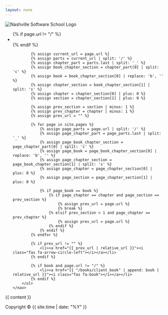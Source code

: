 ```yaml
---
layout: none
---
```


<head>
  <link rel="stylesheet" href="{{ "/styles/styles.css" | relative_url }}">
  <link rel="stylesheet" href="https://cdnjs.cloudflare.com/ajax/libs/font-awesome/6.0.0-beta3/css/all.min.css">
</head>

<div class="header">
    <img src="{{ "/assets/nss.png" | relative_url }}" alt="Nashville Software School Logo">
    <nav class="nav-right">
        <ul>
            {% if page.url != "/" %}
                <li><a href="{{ "/" | relative_url }}"><i class="fas fa-home"></i></a></li>
            {% endif %}

            {% assign current_url = page.url %}
            {% assign parts = current_url | split: '/' %}
            {% assign chapter_part = parts.last | split: '_' %}
            {% assign book_chapter_section = chapter_part[0] | split: 'c' %}
            {% assign book = book_chapter_section[0] | replace: 'b', '' %}
            {% assign chapter_section = book_chapter_section[1] | split: 's' %}
            {% assign chapter = chapter_section[0] | plus: 0 %}
            {% assign section = chapter_section[1] | plus: 0 %}

            {% assign prev_section = section | minus: 1 %}
            {% assign prev_chapter = chapter | minus: 1 %}
            {% assign prev_url = "" %}

            {% for page in site.pages %}
                {% assign page_parts = page.url | split: '/' %}
                {% assign page_chapter_part = page_parts.last | split: '_' %}
                {% assign page_book_chapter_section = page_chapter_part[0] | split: 'c' %}
                {% assign page_book = page_book_chapter_section[0] | replace: 'b', '' %}
                {% assign page_chapter_section = page_book_chapter_section[1] | split: 's' %}
                {% assign page_chapter = page_chapter_section[0] | plus: 0 %}
                {% assign page_section = page_chapter_section[1] | plus: 0 %}

                {% if page_book == book %}
                    {% if page_chapter == chapter and page_section == prev_section %}
                        {% assign prev_url = page.url %}
                        {% break %}
                    {% elsif prev_section < 1 and page_chapter == prev_chapter %}
                        {% assign prev_url = page.url %}
                    {% endif %}
                {% endif %}
            {% endfor %}

            {% if prev_url != "" %}
                <li><a href="{{ prev_url | relative_url }}"><i class="fas fa-arrow-circle-left"></i></a></li>
            {% endif %}

            {% if book and page.url != "/" %}
                <li><a href="{{ "/books/client_book" | append: book | relative_url }}"><i class="fas fa-book"></i></a></li>
            {% endif %}
        </ul>
    </nav>
</div>


<!-- # {{ page.title | markdownify }} -->

{{ content }}

<footer>
Copyright © {{ site.time | date: "%Y" }}
</footer>

